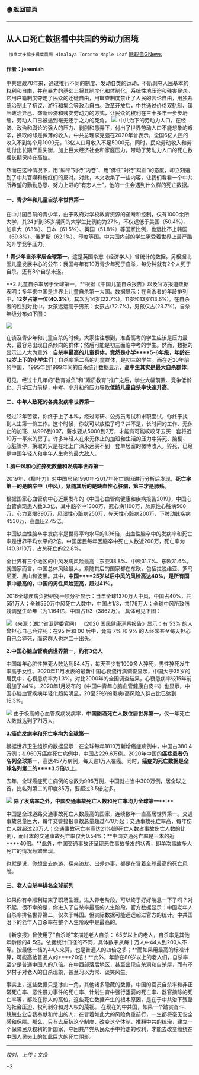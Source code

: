 ###  [:house:返回首頁](https://github.com/ourhimalayas/txt)
---

## 从人口死亡数据看中共国的劳动力困境
` 加拿大多倫多楓葉農場 Himalaya Toronto Maple Leaf` [轉載自GNews](https://gnews.org/zh-hans/1337237/)

#### 作者：jeremiah



中共建政70年来，通过推行不同的制度、发动各类的运动，不断剥夺人民基本的权利和自由，并在暴力的基础上将其制度化和体制化，系统性地压迫和残害民众。它用户籍制度夺走了民众的迁徙自由，用审查制度禁止了人民的言论自由，用独裁统治制止了抗议、游行和集会等政治自由。改革开放后，中共通过价格双轨制、镇压政治异己、垄断经济和贱卖劳动力的方式，让民众的权利在三十多年一步步坍缩，劳动人口已被逼到毫无还手之力的死角。
![]()![](https://gnews-media-offload.s3.amazonaws.com/wp-content/uploads/2021/06/20163535/WHES0FazKJbbnzpIJ77p2MpdSgvbn8Lj.jpg)
中共治下的劳动力人口，在经济、政治和舆论的强大的压力、剥削和愚弄下，付出了世界劳动人口不能想象的艰辛，换取的却是微薄的收入。中共总理李克强在2020年曾表示，全国6亿人民的收入不到每个月1000元，13亿人口月收入不足5000元。同时，民众劳动收入和劳动付出长期严重失衡，加上巨大经济社会和家庭压力，带动了劳动力人口的死亡数据长期保持在高位。

然而在这种情况下，用“躺平”对待“内卷”、用“佛性”对待“鸡血”的态度，却立刻遭到了中共官媒和粉红们的反对。对此，本文收集了一些内容，让我们看看一个中共所希望的勤勤恳恳、努力上进的“有志人士”，他的一生会遇到什么样的死亡数据。



#### **一、青少年和儿童自杀率世界第一**

在中共国目前的青少年，由于政府对学校教育资源的垄断和控制，仅有1000余所大学，其24岁到35岁期间的大学生比例约为27%，不仅远低于美国（50.4%）、加拿大（63%）、日本（61.5%）、英国（51.8%）等国家比例，也远比不上韩国（69.8%）、俄罗斯（62.1%）、印度等国。中共国内部的学生承受着世界上最严酷的升学竞争压力。

**1.青少年自杀率居全球第一**。这是英国杂志《经济学人》曾统计的数据。另根据北医儿童发展中心的公布：我国每年有10万青少年死于自杀，每分钟就有2个人死于自杀，还有8个自杀未遂。

**2.儿童自杀率居于全球第一。**根据《中国儿童自杀报告》以及官方报道数据表明：多年来中国是世界上儿童自杀第一大国。数据显示：在自杀者的年龄排列中，**12岁占第一位(40.3%)**，其次为14岁(22.7%)，11岁和13岁(13.6%)。在自杀者的性别对比中，女孩远远高于男孩：女孩占(72.7%)，男孩仅占(23.7%)。自杀年级分布如下图：

![]()![](https://gnews-media-offload.s3.amazonaws.com/wp-content/uploads/2021/06/20160859/student-suicide-1.png)

在谈及青少年和儿童自杀的时候，大家往往想到，准备高考的学生应该是压力最大，最容易出现自杀倾向的群体；然后可能是初三面临中考的学生。然而，数据的显示让人大为意外：**自杀率最高的儿童群体，竟然是小学****5-6年级，年龄在12岁上下的小学生们**；自杀率第二高的儿童群体，是初三的学生。而在近20年前的中国， 1995年到1999年间的自杀统计数据显示，**高中生其实是最大自杀群体**。

可见，经过十几年的“教育减负”和“素质教育”推广之后，学业大幅前置、竞争低龄化、升学压力前移，中考、小升初的压力导致**低龄儿童自杀率快速升高**。



#### **二、中年人致死的各类发病率世界第一**

经过12年苦读，你终于上了本科，经过考研、公务员考试和求职面试，你终于找到人生第一份工作。这个时候，你就可以放松了吗？并不是，长时间的工作、无休止的加班、从996到007，薪水要从5000到2万，才能有可能咬咬牙去买一套将近10万一平米的房子。许多年轻人在永无休止的加班和生活的压力中猝死、脑梗、心脏骤停，换取的只是在北上广深永远买不到一套单居室的微博收入。猝死，已经是中国年轻人和中年人生命的最大敌人。

**1.脑中风和心脏猝死数量和发病率世界第一**

2019年，《柳叶刀》对中国居民1990年-2017年死亡原因进行分析后发现，**死亡率第一的是脑卒中（中风），紧随其后的是缺血性心脏病，第三才是肺癌。**

根据国家心血管病中心近期发布的《中国心血管病健康和疾病报告2019》，中国心血管病现患人数3.3亿，其中脑卒中1300万，冠心病1100万，肺原性心脏病500万，心力衰竭890万，风湿性心脏病250万，先天性心脏病200万，下肢动脉疾病4530万，高血压2.45亿。

中国缺血性脑卒中发病率是世界平均水平的1.36倍，出血性脑卒中的发病率和死亡率是世界平均水平的2倍。中国居民每年因脑卒中死亡人数近200万，死亡率为140.3/10万，占总死亡的22.8%。

全世界有三个地区的中风发病风险最高：东亚38.8%、中欧31.7%、东欧31.6%。就国家而言，中国总体风险最大，紧随其后的国家都在东欧，包括拉脱维亚、罗马尼亚、黑山和波黑。其中，**中国****25岁以后中风的风险高达40%，是所有国家中最高的，中国的男性风险更高，超过41%。**

2016全球疾病负担研究一项分析显示：当年全球1370万人中风，中国占40%，共551万人；全球550万中风死亡人数中，中国占1/3，共179万人；全球中风所致伤残调整生命年（为1.164亿，中国占1/3（3862万）。 具体可见下图：


![]()![](https://gnews-media-offload.s3.amazonaws.com/wp-content/uploads/2021/06/20161159/stroke-rate.png)（来源：湖北省卫健委官网）
《2020 国民健康洞察报告》显示：有 53% 的人曾担心自己会猝死；在95 后和 00 后中，竟有 7% 和 9% 的人经常甚至每天担心自己会猝死，而这群人也才二十出头。

**2.中国心脑血管疾病世界第一，约有3亿人**

中国每年心脏性猝死人数达到54.4万，每天至少有1000多人猝死，男性猝死发生率高于女性。2020年11月发表的最新中国心衰流行病调查显示，中国大于35岁的居民中，心衰患病率为1.3%。对比2000年的全国调查结果，心衰患病率较15年前增加了44%。 2020年1月发布的《中国中青年心脑血管健康白皮书》也显示，中国心脑血管疾病年轻化趋势明显，20至29岁的患病/高风险人群占比已达到15.3%。


![]()![](https://gnews-media-offload.s3.amazonaws.com/wp-content/uploads/2021/06/20161535/cardio-risk.png)
由于极高的心血管疾病发病率，**中国酗酒死亡人数位居世界第一**，仅一年死亡人数就达到了71万人。

**3.癌症发病率和死亡率均为全球第一**

根据世界卫生组织的数据显示：在全球每年1810万新增癌症病例中，中国占380.4万例；在960万癌症死亡病例中，中国占229.6万例。2020年中国的**癌症患者仍名列全球第一**，高达457万病例，每天逾1万人罹癌。同时，**癌症的死亡数据是全球名列第二的****3.5倍**以上。

去年，全球癌症死亡病例的总数为996万例，中国就占当中300万例，居全球之首，比名列第二的印度85万，要超过3.5倍之多。


![]()![](https://gnews-media-offload.s3.amazonaws.com/wp-content/uploads/2021/06/20161723/cancer-rate.png)
**除了发病率之外，中国交通事故死亡人数和死亡率均为全球第一****!**

中国是全球道路交通事故死亡人数最高的国家，连续数年一直高居世界第一。交通事故总量巨大，每年交警接报事故总量超过470万起；交通事故死亡率高，每年伤亡人数超过20万人；交通事故死亡率高达21%(即死亡人数占事故伤亡人数的比例)，而日本的交通事故死亡率仅为0.54%；**中国交通死亡率是日本的近****40倍。**此外，中国交通事故还呈现恶性事故多发的状态，即单次事故多人死亡的情况频繁出现。

也就是说，你想出去旅游、探亲访友、出差办事，都是在冒着全球最高的死亡风险。



#### **三、老人自杀率排名全球前列**

如果你有幸顺利结束了职场生涯，进入养老阶段，可以终于好好喘息一下了吗？对不起，很不幸的是，你进入了自杀率最高的人生阶段。官方数据显示：中国老年人自杀率排名世界第二，仅次于韩国。但实际数据可能远远超过官方的统计。中共国治下的老年人自杀率在整个人生阶段中是最高的。

《新京报》曾使用了“自杀潮”来描述老人自杀： 65岁以上的老人，自杀率是其他年龄段的4-5倍。依据统计口径的不同，具体数字从每十万人中44人到200人不等。按最低一档的44人来算，也是普通人的四倍之多；**而如果用最高的标准计算，可能高达普通人的****20倍！**此外，年龄在80岁以上的老人们，自杀率至少是普通中国人的八倍。在中西部落后地区，甚至出现自杀洞和自杀屋，而有不少村子对老人的自杀现象，甚至习以为常、谈笑风生。

事实上，这些数据只是冰山一角，其他诸多隐藏的数据，中国的官员自杀率和非正常死亡率、恶性暴力事件的死亡率、计划生育中强行堕婴的死亡率、器官摘除的死亡率等，都处在惊人的高位。这些死亡数据产生的根本原因，是在于中共治下残酷的社会压迫、权利剥夺和对人权的蔑视。 在现在的中共国，如果一个踏实奋斗、兢兢业业自我奉献和付出的人，在冒着如此大的风险负重前行，一生都将毫无安全感和保障。那么，只有去反抗这个制度、改变这个体制，推翻中共的统治，建立一个保障民众权利的新国家，夺回共产党从民众手中抢走的权利，才能去改变缠绕在中国人民头上的如此巨大的死亡阴影。

* * *

*校对、上传：文永*

+3
